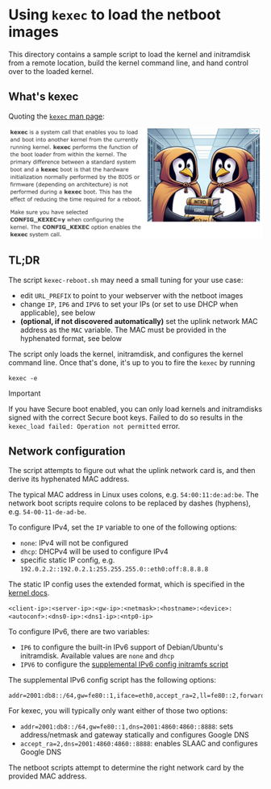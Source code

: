 # Using `kexec` to load the netboot images

This directory contains a sample script to load the kernel and initramdisk from a remote location, build the kernel command line, and hand control over to the loaded kernel.

## What's kexec

Quoting the [`kexec` man page](https://linux.die.net/man/8/kexec):

![Main menu](../pics/kexec.png)

## TL;DR

The script `kexec-reboot.sh` may need a small tuning for your use case:

- edit `URL_PREFIX` to point to your webserver with the netboot images
- change `IP`, `IP6` and `IPV6` to set your IPs (or set to use DHCP when applicable), see below
- **(optional, if not discovered automatically)** set the uplink network MAC address as the `MAC` variable. The MAC must be provided in the hyphenated format, see below

The script only loads the kernel, initramdisk, and configures the kernel command line. Once that's done, it's up to you to fire the `kexec` by running

```
kexec -e
```

> [!IMPORTANT]
> If you have Secure boot enabled, you can only load kernels and initramdisks signed with the correct Secure boot keys.
> Failed to do so results in the `kexec_load failed: Operation not permitted` error.

## Network configuration

The script attempts to figure out what the uplink network card is, and then derive its hyphenated MAC address.

The typical MAC address in Linux uses colons, e.g. `54:00:11:de:ad:be`. The network boot scripts require colons to be replaced by dashes (hyphens), e.g. `54-00-11-de-ad-be`.

To configure IPv4, set the `IP` variable to one of the following options:

- `none`: IPv4 will not be configured
- `dhcp`: DHCPv4 will be used to configure IPv4
- specific static IP config, e.g. `192.0.2.2::192.0.2.1:255.255.255.0::eth0:off:8.8.8.8`

The static IP config uses the extended format, which is specified in the [kernel docs](https://www.kernel.org/doc/Documentation/filesystems/nfs/nfsroot.txt).

```
<client-ip>:<server-ip>:<gw-ip>:<netmask>:<hostname>:<device>:<autoconf>:<dns0-ip>:<dns1-ip>:<ntp0-ip>
```

To configure IPv6, there are two variables:

- `IP6` to configure the built-in IPv6 support of Debian/Ubuntu's initramdisk. Available values are `none` and `dhcp`
- `IPV6` to configure the [supplemental IPv6 config initramfs script](../live-system/files/includes.chroot/etc/initramfs-tools/scripts/casper-premount/35ipv6)

The supplemental IPv6 config script has the following options:

```
addr=2001:db8::/64,gw=fe80::1,iface=eth0,accept_ra=2,ll=fe80::2,forwarding=0,dns=2001:4860:4860::8888
```

For kexec, you will typically only want either of those two options:

- `addr=2001:db8::/64,gw=fe80::1,dns=2001:4860:4860::8888`: sets address/netmask and gateway statically and configures Google DNS
- `accept_ra=2,dns=2001:4860:4860::8888`: enables SLAAC and configures Google DNS

The netboot scripts attempt to determine the right network card by the provided MAC address.
